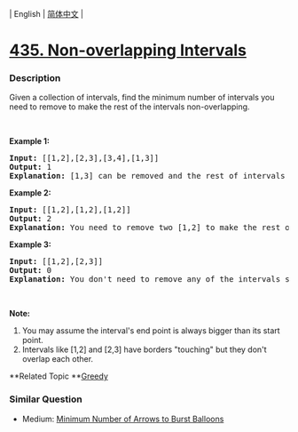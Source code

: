 | English | [简体中文](README.md) |

# [435. Non-overlapping Intervals](https://leetcode-cn.com/problems/non-overlapping-intervals)
 ### Description
<p>Given a collection of intervals, find the minimum number of intervals you need to remove to make the rest of the intervals non-overlapping.</p>

<ol>
</ol>

<p>&nbsp;</p>

<p><b>Example 1:</b></p>

<pre>
<b>Input:</b> [[1,2],[2,3],[3,4],[1,3]]
<b>Output:</b> 1
<b>Explanation:</b> [1,3] can be removed and the rest of intervals are non-overlapping.
</pre>

<p><b>Example 2:</b></p>

<pre>
<b>Input:</b> [[1,2],[1,2],[1,2]]
<b>Output:</b> 2
<b>Explanation:</b> You need to remove two [1,2] to make the rest of intervals non-overlapping.
</pre>

<p><b>Example 3:</b></p>

<pre>
<b>Input:</b> [[1,2],[2,3]]
<b>Output:</b> 0
<b>Explanation:</b> You don&#39;t need to remove any of the intervals since they&#39;re already non-overlapping.
</pre>

<p>&nbsp;</p>

<p><b>Note:</b></p>

<ol>
	<li>You may assume the interval&#39;s end point is always bigger than its start point.</li>
	<li>Intervals like [1,2] and [2,3] have borders &quot;touching&quot; but they don&#39;t overlap each other.</li>
</ol>

**Related Topic	**[Greedy](https://leetcode-cn.com/tag/greedy) 

### Similar Question
 - Medium:	[Minimum Number of Arrows to Burst Balloons](https://leetcode-cn.com/problems/minimum-number-of-arrows-to-burst-balloons) 
